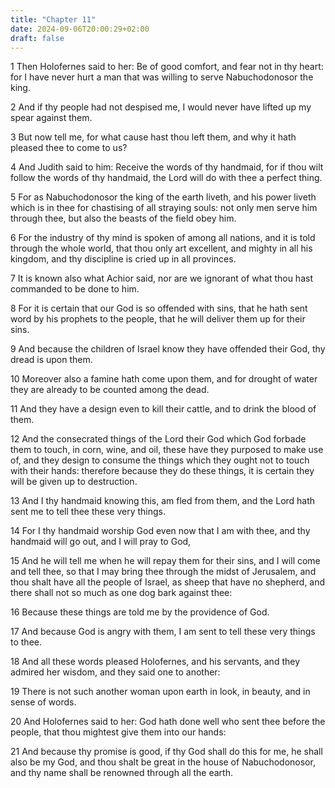 ```yaml
---
title: "Chapter 11"
date: 2024-09-06T20:00:29+02:00
draft: false
---
```



1 Then Holofernes said to her: Be of good comfort, and fear not in thy heart: for I have never hurt a man that was willing to serve Nabuchodonosor the king.

2 And if thy people had not despised me, I would never have lifted up my spear against them.

3 But now tell me, for what cause hast thou left them, and why it hath pleased thee to come to us?

4 And Judith said to him: Receive the words of thy handmaid, for if thou wilt follow the words of thy handmaid, the Lord will do with thee a perfect thing.

5 For as Nabuchodonosor the king of the earth liveth, and his power liveth which is in thee for chastising of all straying souls: not only men serve him through thee, but also the beasts of the field obey him.

6 For the industry of thy mind is spoken of among all nations, and it is told through the whole world, that thou only art excellent, and mighty in all his kingdom, and thy discipline is cried up in all provinces.

7 It is known also what Achior said, nor are we ignorant of what thou hast commanded to be done to him.

8 For it is certain that our God is so offended with sins, that he hath sent word by his prophets to the people, that he will deliver them up for their sins.

9 And because the children of Israel know they have offended their God, thy dread is upon them.

10 Moreover also a famine hath come upon them, and for drought of water they are already to be counted among the dead.

11 And they have a design even to kill their cattle, and to drink the blood of them.

12 And the consecrated things of the Lord their God which God forbade them to touch, in corn, wine, and oil, these have they purposed to make use of, and they design to consume the things which they ought not to touch with their hands: therefore because they do these things, it is certain they will be given up to destruction.

13 And I thy handmaid knowing this, am fled from them, and the Lord hath sent me to tell thee these very things.

14 For I thy handmaid worship God even now that I am with thee, and thy handmaid will go out, and I will pray to God,

15 And he will tell me when he will repay them for their sins, and I will come and tell thee, so that I may bring thee through the midst of Jerusalem, and thou shalt have all the people of Israel, as sheep that have no shepherd, and there shall not so much as one dog bark against thee:

16 Because these things are told me by the providence of God.

17 And because God is angry with them, I am sent to tell these very things to thee.

18 And all these words pleased Holofernes, and his servants, and they admired her wisdom, and they said one to another:

19 There is not such another woman upon earth in look, in beauty, and in sense of words.

20 And Holofernes said to her: God hath done well who sent thee before the people, that thou mightest give them into our hands:

21 And because thy promise is good, if thy God shall do this for me, he shall also be my God, and thou shalt be great in the house of Nabuchodonosor, and thy name shall be renowned through all the earth.

